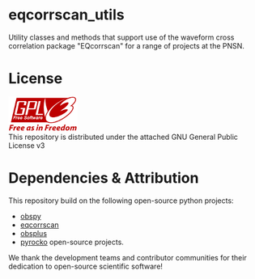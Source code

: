 # eqcorrscan_utils
Utility classes and methods that support use of the waveform cross correlation package "EQcorrscan" for a range of projects at the PNSN.

# License
![image](./docs/images/gplv3-with-text-136x68.png)  
This repository is distributed under the attached GNU General Public License v3

# Dependencies & Attribution
This repository build on the following open-source python projects:  
 * [obspy](https://obspy.org)
 * [eqcorrscan](https://eqcorrscan.readthedocs.io/en/latest/index.html)
 * [obsplus](https://niosh-mining.github.io/obsplus/versions/latest/index.html)
 * [pyrocko](https://pyrocko.org) open-source projects.

We thank the development teams and contributor communities for their dedication to open-source scientific software!